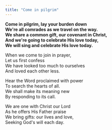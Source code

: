 ```yaml
---
title: "Come in pilgrim"
---
```


**Come in pilgrim, lay your burden down   
We're all comrades as we travel on the way.   
We share a common gift, our covenant in Christ,   
And we're going to celebrate His love today,   
We will sing and celebrate His love today.**

When we come to join in prayer,   
Let us first confess   
We have looked too much to ourselves   
And loved each other less.

Hear the Word proclaimed with power   
To search the hearts of all.   
We shall make its meaning new   
By responding to its call.

We are one with Christ our Lord   
As he offers His Father praise   
We bring gifts: our lives and love,   
Seeking God's will each day.